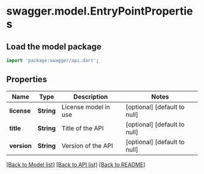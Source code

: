 # swagger.model.EntryPointProperties

## Load the model package
```dart
import 'package:swagger/api.dart';
```

## Properties
Name | Type | Description | Notes
------------ | ------------- | ------------- | -------------
**license** | **String** | License model in use | [optional] [default to null]
**title** | **String** | Title of the API | [optional] [default to null]
**version** | **String** | Version of the API | [optional] [default to null]

[[Back to Model list]](../README.md#documentation-for-models) [[Back to API list]](../README.md#documentation-for-api-endpoints) [[Back to README]](../README.md)

